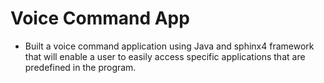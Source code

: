 # Voice Command App

* Built a voice command application using Java and sphinx4 framework that
will enable a user to easily access specific applications that are predefined in the program. 

 

